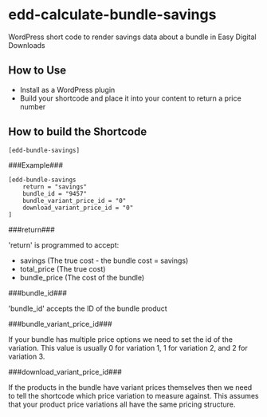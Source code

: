 edd-calculate-bundle-savings
============================

WordPress short code to render savings data about a bundle in Easy Digital Downloads


## How to Use ##

* Install as a WordPress plugin 
* Build your shortcode and place it into your content to return a price number

## How to build the Shortcode ##

``` [edd-bundle-savings] ```

###Example###

```
[edd-bundle-savings
    return = "savings"
    bundle_id = "9457"
    bundle_variant_price_id = "0"
    download_variant_price_id = "0"
] 
```
    
###return###

'return' is programmed to accept:

* savings (The true cost - the bundle cost = savings)
* total_price (The true cost)
* bundle_price (The cost of the bundle)

###bundle_id###

'bundle_id' accepts the ID of the bundle product

###bundle_variant_price_id###

If your bundle has multiple price options we need to set the id of the variation.
This value is usually 0 for variation 1, 1 for variation 2, and 2 for variation 3.

###download_variant_price_id###

If the products in the bundle have variant prices themselves then we need to tell the shortcode which price variation to measure against. This assumes that your product price variations all have the same pricing structure. 
